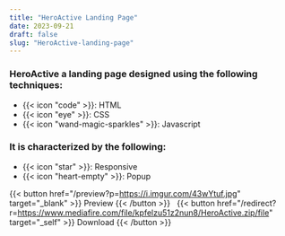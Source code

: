 ```yaml
---
title: "HeroActive Landing Page"
date: 2023-09-21
draft: false
slug: "HeroActive-landing-page"
---
```

### __HeroActive__ a __landing page__ designed using the following techniques:
- {{< icon "code" >}}: HTML
- {{< icon "eye" >}}: CSS
- {{< icon "wand-magic-sparkles" >}}: Javascript  

### It is characterized by the following:
- {{< icon "star" >}}: Responsive
- {{< icon "heart-empty" >}}:  Popup

<!--adsense-->

{{< button href="/preview?p=https://i.imgur.com/43wYtuf.jpg" target="_blank" >}}
Preview
{{< /button >}} &nbsp; {{< button href="/redirect?r=https://www.mediafire.com/file/kpfelzu51z2nun8/HeroActive.zip/file" target="_self" >}}
Download
{{< /button >}}